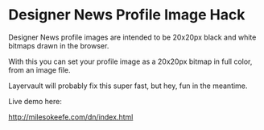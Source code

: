 Designer News Profile Image Hack
=========================

Designer News profile images are intended to be 20x20px black and white bitmaps drawn in the browser.

With this you can set your profile image as a 20x20px bitmap in full color, from an image file.

Layervault will probably fix this super fast, but hey, fun in the meantime.

Live demo here:

http://milesokeefe.com/dn/index.html